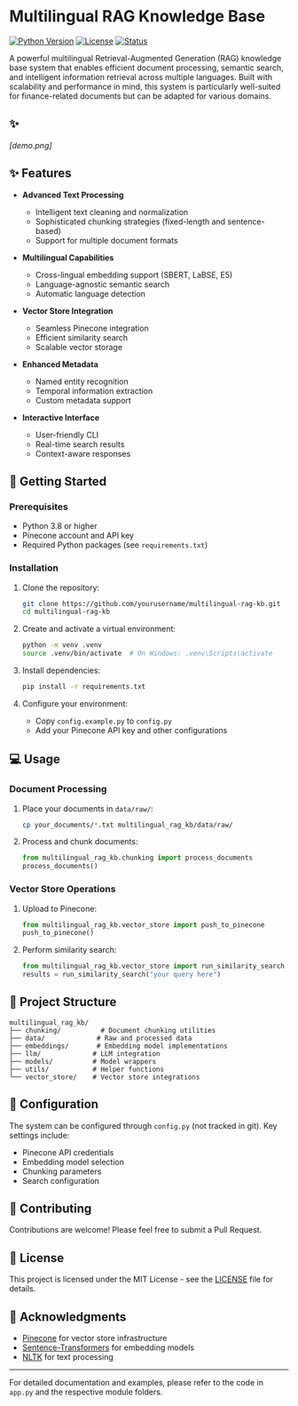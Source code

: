 # Multilingual RAG Knowledge Base

[![Python Version](https://img.shields.io/badge/python-3.8%2B-blue)](https://www.python.org/downloads/)
[![License](https://img.shields.io/badge/license-MIT-green)](LICENSE)
[![Status](https://img.shields.io/badge/status-active-success)]()

A powerful multilingual Retrieval-Augmented Generation (RAG) knowledge base system that enables efficient document processing, semantic search, and intelligent information retrieval across multiple languages. Built with scalability and performance in mind, this system is particularly well-suited for finance-related documents but can be adapted for various domains.

## ✨

*[demo.png]*

## ✨ Features

- **Advanced Text Processing**
  - Intelligent text cleaning and normalization
  - Sophisticated chunking strategies (fixed-length and sentence-based)
  - Support for multiple document formats

- **Multilingual Capabilities**
  - Cross-lingual embedding support (SBERT, LaBSE, E5)
  - Language-agnostic semantic search
  - Automatic language detection

- **Vector Store Integration**
  - Seamless Pinecone integration
  - Efficient similarity search
  - Scalable vector storage

- **Enhanced Metadata**
  - Named entity recognition
  - Temporal information extraction
  - Custom metadata support

- **Interactive Interface**
  - User-friendly CLI
  - Real-time search results
  - Context-aware responses

## 🚀 Getting Started

### Prerequisites

- Python 3.8 or higher
- Pinecone account and API key
- Required Python packages (see `requirements.txt`)

### Installation

1. Clone the repository:
   ```bash
   git clone https://github.com/yourusername/multilingual-rag-kb.git
   cd multilingual-rag-kb
   ```

2. Create and activate a virtual environment:
   ```bash
   python -m venv .venv
   source .venv/bin/activate  # On Windows: .venv\Scripts\activate
   ```

3. Install dependencies:
   ```bash
   pip install -r requirements.txt
   ```

4. Configure your environment:
   - Copy `config.example.py` to `config.py`
   - Add your Pinecone API key and other configurations

## 💻 Usage

### Document Processing

1. Place your documents in `data/raw/`:
   ```bash
   cp your_documents/*.txt multilingual_rag_kb/data/raw/
   ```

2. Process and chunk documents:
   ```python
   from multilingual_rag_kb.chunking import process_documents
   process_documents()
   ```

### Vector Store Operations

1. Upload to Pinecone:
   ```python
   from multilingual_rag_kb.vector_store import push_to_pinecone
   push_to_pinecone()
   ```

2. Perform similarity search:
   ```python
   from multilingual_rag_kb.vector_store import run_similarity_search
   results = run_similarity_search("your query here")
   ```

## 📁 Project Structure

```
multilingual_rag_kb/
├── chunking/          # Document chunking utilities
├── data/             # Raw and processed data
├── embeddings/       # Embedding model implementations
├── llm/             # LLM integration
├── models/          # Model wrappers
├── utils/           # Helper functions
└── vector_store/    # Vector store integrations
```

## 🔧 Configuration

The system can be configured through `config.py` (not tracked in git). Key settings include:

- Pinecone API credentials
- Embedding model selection
- Chunking parameters
- Search configuration

## 🤝 Contributing

Contributions are welcome! Please feel free to submit a Pull Request.

## 📝 License

This project is licensed under the MIT License - see the [LICENSE](LICENSE) file for details.

## 🙏 Acknowledgments

- [Pinecone](https://www.pinecone.io/) for vector store infrastructure
- [Sentence-Transformers](https://www.sbert.net/) for embedding models
- [NLTK](https://www.nltk.org/) for text processing

---

For detailed documentation and examples, please refer to the code in `app.py` and the respective module folders. 